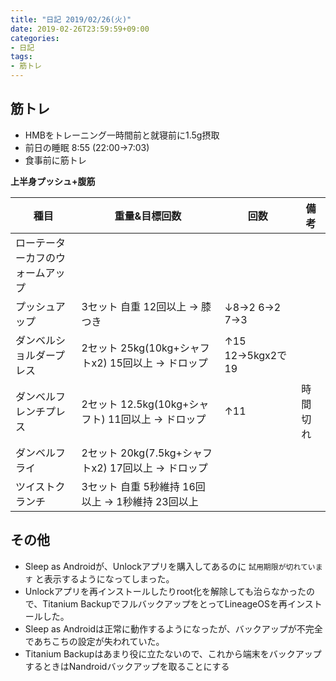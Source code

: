 ```yaml
---
title: "日記 2019/02/26(火)"
date: 2019-02-26T23:59:59+09:00
categories:
- 日記
tags:
- 筋トレ
---
```


## 筋トレ
- HMBをトレーニング一時間前と就寝前に1.5g摂取
- 前日の睡眠 8:55 (22:00→7:03)
- 食事前に筋トレ

**上半身プッシュ+腹筋**

<!--more-->

| 種目                             | 重量&目標回数                                       | 回数               | 備考     |
|----------------------------------|-----------------------------------------------------|--------------------|----------|
| ローテーターカフのウォームアップ |                                                     |                    |          |
| プッシュアップ                   | 3セット 自重 12回以上 → 膝つき                     | ↓8→2 6→2 7→3   |          |
| ダンベルショルダープレス         | 2セット 25kg(10kg+シャフトx2) 15回以上 → ドロップ  | ↑15 12→5kgx2で19 |          |
| ダンベルフレンチプレス           | 2セット 12.5kg(10kg+シャフト) 11回以上 → ドロップ  | ↑11               | 時間切れ |
| ダンベルフライ                   | 2セット 20kg(7.5kg+シャフトx2) 17回以上 → ドロップ |                    |          |
| ツイストクランチ                 | 3セット 自重 5秒維持 16回以上 → 1秒維持 23回以上   |                    |          |


## その他
- Sleep as Androidが、Unlockアプリを購入してあるのに `試用期限が切れています` と表示するようになってしまった。
- Unlockアプリを再インストールしたりroot化を解除しても治らなかったので、Titanium BackupでフルバックアップをとってLineageOSを再インストールした。
- Sleep as Androidは正常に動作するようになったが、バックアップが不完全であちこちの設定が失われていた。
- Titanium Backupはあまり役に立たないので、これから端末をバックアップするときはNandroidバックアップを取ることにする
